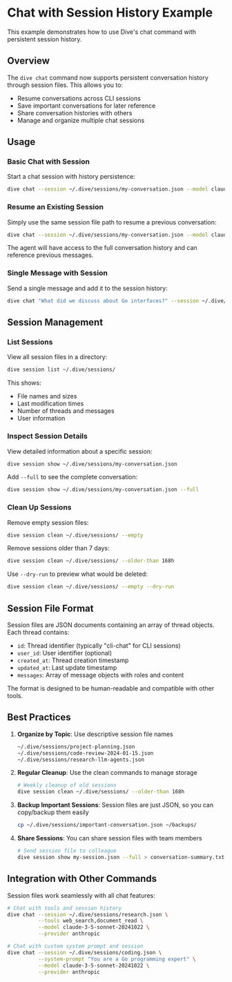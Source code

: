 # Chat with Session History Example

This example demonstrates how to use Dive's chat command with persistent session history.

## Overview

The `dive chat` command now supports persistent conversation history through session files. This allows you to:

- Resume conversations across CLI sessions
- Save important conversations for later reference
- Share conversation histories with others
- Manage and organize multiple chat sessions

## Usage

### Basic Chat with Session

Start a chat session with history persistence:

```bash
dive chat --session ~/.dive/sessions/my-conversation.json --model claude-3-5-sonnet-20241022 --provider anthropic
```

### Resume an Existing Session

Simply use the same session file path to resume a previous conversation:

```bash
dive chat --session ~/.dive/sessions/my-conversation.json --model claude-3-5-sonnet-20241022 --provider anthropic
```

The agent will have access to the full conversation history and can reference previous messages.

### Single Message with Session

Send a single message and add it to the session history:

```bash
dive chat "What did we discuss about Go interfaces?" --session ~/.dive/sessions/my-conversation.json --model claude-3-5-sonnet-20241022 --provider anthropic
```

## Session Management

### List Sessions

View all session files in a directory:

```bash
dive session list ~/.dive/sessions/
```

This shows:
- File names and sizes
- Last modification times
- Number of threads and messages
- User information

### Inspect Session Details

View detailed information about a specific session:

```bash
dive session show ~/.dive/sessions/my-conversation.json
```

Add `--full` to see the complete conversation:

```bash
dive session show ~/.dive/sessions/my-conversation.json --full
```

### Clean Up Sessions

Remove empty session files:

```bash
dive session clean ~/.dive/sessions/ --empty
```

Remove sessions older than 7 days:

```bash
dive session clean ~/.dive/sessions/ --older-than 168h
```

Use `--dry-run` to preview what would be deleted:

```bash
dive session clean ~/.dive/sessions/ --empty --dry-run
```

## Session File Format

Session files are JSON documents containing an array of thread objects. Each thread contains:

- `id`: Thread identifier (typically "cli-chat" for CLI sessions)
- `user_id`: User identifier (optional)
- `created_at`: Thread creation timestamp
- `updated_at`: Last update timestamp
- `messages`: Array of message objects with roles and content

The format is designed to be human-readable and compatible with other tools.

## Best Practices

1. **Organize by Topic**: Use descriptive session file names
   ```bash
   ~/.dive/sessions/project-planning.json
   ~/.dive/sessions/code-review-2024-01-15.json
   ~/.dive/sessions/research-llm-agents.json
   ```

2. **Regular Cleanup**: Use the clean commands to manage storage
   ```bash
   # Weekly cleanup of old sessions
   dive session clean ~/.dive/sessions/ --older-than 168h
   ```

3. **Backup Important Sessions**: Session files are just JSON, so you can copy/backup them easily
   ```bash
   cp ~/.dive/sessions/important-conversation.json ~/backups/
   ```

4. **Share Sessions**: You can share session files with team members
   ```bash
   # Send session file to colleague
   dive session show my-session.json --full > conversation-summary.txt
   ```

## Integration with Other Commands

Session files work seamlessly with all chat features:

```bash
# Chat with tools and session history
dive chat --session ~/.dive/sessions/research.json \
          --tools web_search,document_read \
          --model claude-3-5-sonnet-20241022 \
          --provider anthropic

# Chat with custom system prompt and session
dive chat --session ~/.dive/sessions/coding.json \
          --system-prompt "You are a Go programming expert" \
          --model claude-3-5-sonnet-20241022 \
          --provider anthropic
```